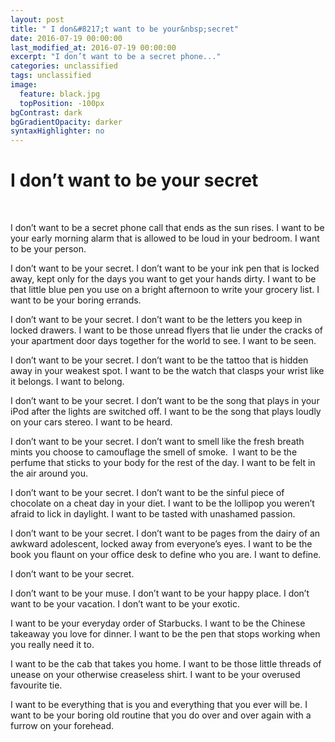 ```yaml
---
layout: post
title: " I don&#8217;t want to be your&nbsp;secret"
date: 2016-07-19 00:00:00
last_modified_at: 2016-07-19 00:00:00
excerpt: "I don’t want to be a secret phone..." 
categories: unclassified
tags: unclassified
image: 
  feature: black.jpg
  topPosition: -100px
bgContrast: dark
bgGradientOpacity: darker
syntaxHighlighter: no
---
```

# I don&#8217;t want to be your&nbsp;secret

				

			


						


		


			



		


&nbsp;

I don’t want to be a secret phone call that ends as the sun rises. I want to be your early morning alarm that is allowed to be loud in your bedroom. I want to be your person.

I don’t want to be your secret. I don’t want to be your ink pen that is locked away, kept only for the days you want to get your hands dirty. I want to be that little blue pen you use on a bright afternoon to write your grocery list. I want to be your boring errands.

I don’t want to be your secret. I don’t want to be the letters you keep in locked drawers. I want to be those unread flyers that lie under the cracks of your apartment door days together for the world to see. I want to be seen.

I don’t want to be your secret. I don’t want to be the tattoo that is hidden away in your weakest spot. I want to be the watch that clasps your wrist like it belongs. I want to belong.

I don’t want to be your secret. I don’t want to be the song that plays in your iPod after the lights are switched off. I want to be the song that plays loudly on your cars stereo. I want to be heard.

I don’t want to be your secret. I don’t want to smell like the fresh breath mints you choose to camouflage the smell of smoke.  I want to be the perfume that sticks to your body for the rest of the day. I want to be felt in the air around you.

I don’t want to be your secret. I don’t want to be the sinful piece of chocolate on a cheat day in your diet. I want to be the lollipop you weren’t afraid to lick in daylight. I want to be tasted with unashamed passion.

I don’t want to be your secret. I don’t want to be pages from the dairy of an awkward adolescent, locked away from everyone’s eyes. I want to be the book you flaunt on your office desk to define who you are. I want to define.

I don’t want to be your secret.

I don’t want to be your muse. I don’t want to be your happy place. I don’t want to be your vacation. I don’t want to be your exotic.

I want to be your everyday order of Starbucks. I want to be the Chinese takeaway you love for dinner. I want to be the pen that stops working when you really need it to.

I want to be the cab that takes you home. I want to be those little threads of unease on your otherwise creaseless shirt. I want to be your overused favourite tie.

I want to be everything that is you and everything that you ever will be. I want to be your boring old routine that you do over and over again with a furrow on your forehead.

&nbsp;

					

			

				
